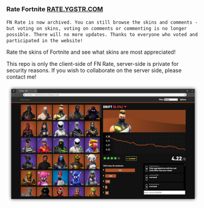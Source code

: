 ### Rate Fortnite [RATE.YGSTR.COM](http://rate.YGSTR.COM/)

    FN Rate is now archived. You can still browse the skins and comments - but voting on skins, voting on comments or commenting is no longer possible. There will no more updates. Thanks to everyone who voted and participated in the website!

Rate the skins of Fortnite and see what skins are most appreciated!

This repo is only the client-side of FN Rate, server-side is private for security reasons. If you wish to collaborate on the server side, please contact me!

![Showcase Image Screenshot](img/17-8-screenshot.png)

 
